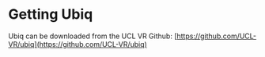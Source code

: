 # Getting Ubiq

Ubiq can be downloaded from the UCL VR Github: [https://github.com/UCL-VR/ubiq](https://github.com/UCL-VR/ubiq)
